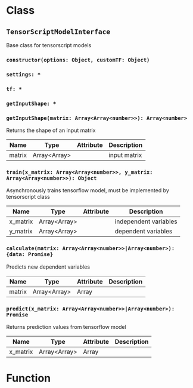 # Class

## `TensorScriptModelInterface`

Base class for tensorscript models

### `constructor(options: Object, customTF: Object)`

### `settings: *`

### `tf: *`

### `getInputShape: *`

### `getInputShape(matrix: Array<Array<number>>): Array<number>`

Returns the shape of an input matrix

| Name | Type | Attribute | Description |
| --- | --- | --- | --- |
| matrix | Array<Array<number>> |  | input matrix |

### `train(x_matrix: Array<Array<number>>, y_matrix: Array<Array<number>>): Object`

Asynchronously trains tensorflow model, must be implemented by tensorscript class

| Name | Type | Attribute | Description |
| --- | --- | --- | --- |
| x_matrix | Array<Array<number>> |  | independent variables |
| y_matrix | Array<Array<number>> |  | dependent variables |

### `calculate(matrix: Array<Array<number>>|Array<number>): {data: Promise}`

Predicts new dependent variables

| Name | Type | Attribute | Description |
| --- | --- | --- | --- |
| matrix | Array<Array<number>>|Array<number> |  | new test independent variables |

### `predict(x_matrix: Array<Array<number>>|Array<number>): Promise`

Returns prediction values from tensorflow model

| Name | Type | Attribute | Description |
| --- | --- | --- | --- |
| x_matrix | Array<Array<number>>|Array<number> |  | new test independent variables |

# Function